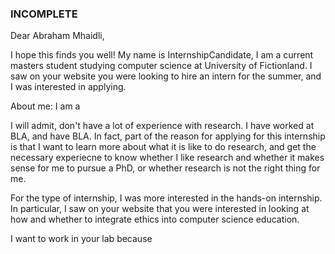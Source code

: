 ### INCOMPLETE

Dear Abraham Mhaidli,

I hope this finds you well! My name is InternshipCandidate, I am a current masters student studying computer science at University of Fictionland. I saw on your website you were looking to hire an intern for the summer, and I was interested in applying.

About me: I am a 

I will admit, don't have a lot of experience with research. I have worked at BLA, and have BLA. In fact, part of the reason for applying for this internship is that I want to learn more about what it is like to do research, and get the necessary experiecne to know whether I like research and whether it makes sense for me to pursue a PhD, or whether research is not the right thing for me.

For the type of internship, I was more interested in the hands-on internship. In particular, I saw on your website that you were interested in looking at how and whether to integrate ethics into computer science education. 

I want to work in your lab because